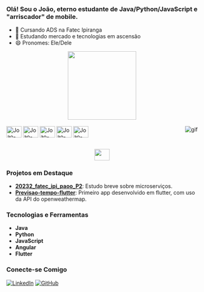 ### Olá! Sou o João, eterno estudante de Java/Python/JavaScript e "arriscador" de mobile.

- 🔭 Cursando ADS na Fatec Ipiranga
- 🌱 Estudando mercado e tecnologias em ascensão
- 😄 Pronomes: Ele/Dele

<div align="center">
  <a href="https://github.com/JoaoBSilva98">
    <img height="180em" src="https://github-readme-stats.vercel.app/api/top-langs/?username=JoaoBSilva98&layout=compact&langs_count=16&theme=dark"/>
  </a>
</div>

<div style="display: inline_block"><br>
  <img align="center" alt="Joao-Java" height="30" width="40" src="https://cdn.jsdelivr.net/gh/devicons/devicon/icons/java/java-plain.svg">
  <img align="center" alt="Joao-Python" height="30" width="40" src="https://cdn.jsdelivr.net/gh/devicons/devicon/icons/python/python-original.svg">
  <img align="center" alt="Joao-Angular" height="30" width="40" src="https://cdn.jsdelivr.net/gh/devicons/devicon/icons/angularjs/angularjs-plain.svg">
  <img align="center" alt="Joao-JavaScript" height="30" width="40" src="https://cdn.jsdelivr.net/gh/devicons/devicon/icons/javascript/javascript-plain.svg">
  <img align="center" alt="Joao-Flutter" height="30" width="40" src="https://cdn.jsdelivr.net/gh/devicons/devicon/icons/flutter/flutter-plain.svg">
  <img align="right" alt="gif" src="https://media.giphy.com/media/JIX9t2j0ZTN9S/giphy.gif">
</div>

##

<div align="center">
  <a href="https://www.linkedin.com/in/joão-victor-barbosa-da-silva-b79185150/" target="_blank"><img height="30" width="40" src="https://cdn.jsdelivr.net/gh/devicons/devicon/icons/linkedin/linkedin-original.svg"></a>
</div>

### Projetos em Destaque

- **[20232_fatec_ipi_paoo_P2]([link](https://github.com/JoaoBSilva98/20232_fatec_ipi_paoo_P2))**: Estudo breve sobre microserviços.
- **[Previsao-tempo-flutter]([link](https://github.com/JoaoBSilva98/Previsao-tempo-flutter))**: Primeiro app desenvolvido em flutter, com uso da API do openweathermap.

### Tecnologias e Ferramentas

- **Java**
- **Python**
- **JavaScript**
- **Angular**
- **Flutter**

### Conecte-se Comigo

[![LinkedIn](https://img.shields.io/badge/LinkedIn-blue?logo=linkedin&logoColor=white)](https://www.linkedin.com/in/joão-victor-barbosa-da-silva-b79185150/)
[![GitHub](https://img.shields.io/badge/GitHub-black?logo=github&logoColor=white)](https://github.com/JoaoBSilva98)
